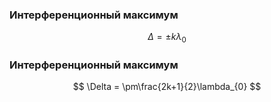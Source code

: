 ### Интерференционный максимум
$$
\Delta = \pm k\lambda_{0}
$$
### Интерференционный максимум
$$
\Delta = \pm\frac{2k+1}{2}\lambda_{0}
$$
